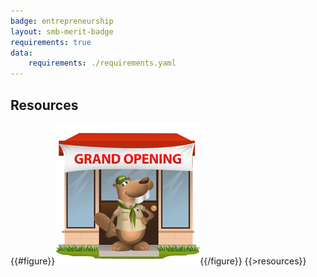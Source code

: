 ```yaml
---
badge: entrepreneurship
layout: smb-merit-badge
requirements: true
data:
    requirements: ./requirements.yaml
---
```


## Resources

{{#figure}}<img src="entrepreneurship-bucky.jpg" class="W(100%)" />{{/figure}}
{{>resources}}
